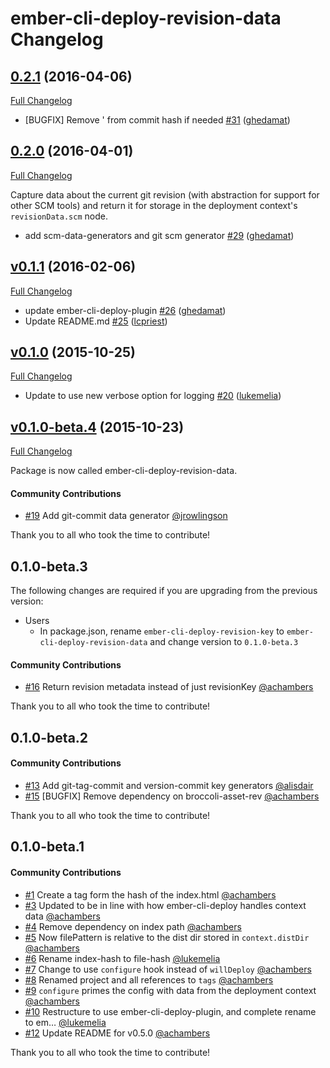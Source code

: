 # ember-cli-deploy-revision-data Changelog

## [0.2.1](https://github.com/ember-cli-deploy/ember-cli-deploy-revision-data/tree/0.2.1) (2016-04-06)
[Full Changelog](https://github.com/ember-cli-deploy/ember-cli-deploy-revision-data/compare/v0.2.0...0.2.1)

- \[BUGFIX\] Remove ' from commit hash if needed [\#31](https://github.com/ember-cli-deploy/ember-cli-deploy-revision-data/pull/31) ([ghedamat](https://github.com/ghedamat))

## [0.2.0](https://github.com/ember-cli-deploy/ember-cli-deploy-revision-data/tree/0.2.0) (2016-04-01)
[Full Changelog](https://github.com/ember-cli-deploy/ember-cli-deploy-revision-data/compare/v0.1.1...0.2.0)

Capture data about the current git revision (with abstraction for support for other SCM tools) and return it for storage in the deployment context's `revisionData.scm` node.

- add scm-data-generators and git scm generator [\#29](https://github.com/ember-cli-deploy/ember-cli-deploy-revision-data/pull/29) ([ghedamat](https://github.com/ghedamat))

## [v0.1.1](https://github.com/ember-cli-deploy/ember-cli-deploy-revision-data/tree/v0.1.1) (2016-02-06)
[Full Changelog](https://github.com/ember-cli-deploy/ember-cli-deploy-revision-data/compare/v0.1.0...v0.1.1)

- update ember-cli-deploy-plugin [\#26](https://github.com/ember-cli-deploy/ember-cli-deploy-revision-data/pull/26) ([ghedamat](https://github.com/ghedamat))
- Update README.md [\#25](https://github.com/ember-cli-deploy/ember-cli-deploy-revision-data/pull/25) ([lcpriest](https://github.com/lcpriest))

## [v0.1.0](https://github.com/ember-cli-deploy/ember-cli-deploy-revision-data/tree/v0.1.0) (2015-10-25)
[Full Changelog](https://github.com/ember-cli-deploy/ember-cli-deploy-revision-data/compare/v0.1.0-beta.4...v0.1.0)

- Update to use new verbose option for logging [\#20](https://github.com/ember-cli-deploy/ember-cli-deploy-revision-data/pull/20) ([lukemelia](https://github.com/lukemelia))

## [v0.1.0-beta.4](https://github.com/ember-cli-deploy/ember-cli-deploy-revision-data/tree/v0.1.0-beta.4) (2015-10-23)
[Full Changelog](https://github.com/ember-cli-deploy/ember-cli-deploy-revision-data/compare/v0.1.0-beta.3...v0.1.0-beta.4)

Package is now called ember-cli-deploy-revision-data.

#### Community Contributions

- [#19](https://github.com/ember-cli-deploy/ember-cli-deploy-revision-data/pull/19) Add git-commit data generator [@jrowlingson](https://github.com/jrowlingson)

Thank you to all who took the time to contribute!

## 0.1.0-beta.3

The following changes are required if you are upgrading from the previous version:
- Users
  + In package.json, rename `ember-cli-deploy-revision-key` to `ember-cli-deploy-revision-data` and change
    version to `0.1.0-beta.3`

#### Community Contributions

- [#16](https://github.com/ember-cli-deploy/ember-cli-deploy-revision-data/pull/16) Return revision metadata instead of just revisionKey [@achambers](https://github.com/achambers)

Thank you to all who took the time to contribute!

## 0.1.0-beta.2

#### Community Contributions

- [#13](https://github.com/ember-cli-deploy/ember-cli-deploy-revision-data/pull/13) Add git-tag-commit and version-commit key generators [@alisdair](https://github.com/alisdair)
- [#15](https://github.com/ember-cli-deploy/ember-cli-deploy-revision-data/pull/15) [BUGFIX] Remove dependency on broccoli-asset-rev [@achambers](https://github.com/achambers)

Thank you to all who took the time to contribute!

## 0.1.0-beta.1

#### Community Contributions

- [#1](https://github.com/ember-cli-deploy/ember-cli-deploy-revision-data/pull/1) Create a tag form the hash of the index.html [@achambers](https://github.com/achambers)
- [#3](https://github.com/ember-cli-deploy/ember-cli-deploy-revision-data/pull/3) Updated to be in line with how ember-cli-deploy handles context data [@achambers](https://github.com/achambers)
- [#4](https://github.com/ember-cli-deploy/ember-cli-deploy-revision-data/pull/4) Remove dependency on index path [@achambers](https://github.com/achambers)
- [#5](https://github.com/ember-cli-deploy/ember-cli-deploy-revision-data/pull/5) Now filePattern is relative to the dist dir stored in `context.distDir` [@achambers](https://github.com/achambers)
- [#6](https://github.com/ember-cli-deploy/ember-cli-deploy-revision-data/pull/6) Rename index-hash to file-hash [@lukemelia](https://github.com/lukemelia)
- [#7](https://github.com/ember-cli-deploy/ember-cli-deploy-revision-data/pull/7) Change to use `configure` hook instead of `willDeploy` [@achambers](https://github.com/achambers)
- [#8](https://github.com/ember-cli-deploy/ember-cli-deploy-revision-data/pull/8) Renamed project and all references to `tags` [@achambers](https://github.com/achambers)
- [#9](https://github.com/ember-cli-deploy/ember-cli-deploy-revision-data/pull/9) `configure` primes the config with data from the deployment context [@achambers](https://github.com/achambers)
- [#10](https://github.com/ember-cli-deploy/ember-cli-deploy-revision-data/pull/10) Restructure to use ember-cli-deploy-plugin, and complete rename to em… [@lukemelia](https://github.com/lukemelia)
- [#12](https://github.com/ember-cli-deploy/ember-cli-deploy-revision-data/pull/12) Update README for v0.5.0 [@achambers](https://github.com/achambers)

Thank you to all who took the time to contribute!
